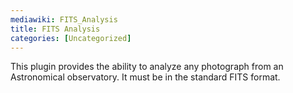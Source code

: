 ```yaml
---
mediawiki: FITS_Analysis
title: FITS Analysis
categories: [Uncategorized]
---
```


This plugin provides the ability to analyze any photograph from an Astronomical observatory. It must be in the standard FITS format.
